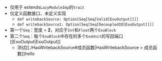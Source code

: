 - 仅用于 extends`LazyModuleImp`的`trait`
- 仅定义函数接口，未定义实现
  - `def writebackSource: Option[Seq[Seq[Valid[ExuOutput]]]]`
  - `def writebackSource1: Option[Seq[Seq[DecoupledIO[ExuOutput]]]]`
- 第一个`Seq`：宽度 = **2**，对应于`Int`和`Float`两个`ExuBlock`
- 第二个`Seq`：每个`ExuBlock`中存在的多个`ExeUnit`的写回端口[[ExuOutput|ExuOutput]]
	- 测试[[./HasWritebackSource#成员函数|HasWritebackSource > 成员函数]]hello
